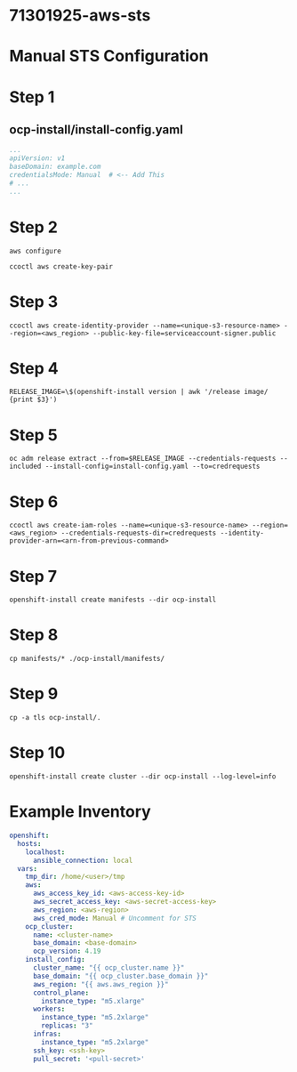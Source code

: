 # 71301925-aws-sts
# Manual STS Configuration

# Step 1
## ocp-install/install-config.yaml
```yaml
...
apiVersion: v1
baseDomain: example.com
credentialsMode: Manual  # <-- Add This
# ...
...
```

# Step 2
```
aws configure

ccoctl aws create-key-pair
```

# Step 3
```
ccoctl aws create-identity-provider --name=<unique-s3-resource-name> --region=<aws_region> --public-key-file=serviceaccount-signer.public
```

# Step 4
```
RELEASE_IMAGE=\$(openshift-install version | awk '/release image/ {print $3}')
```

# Step 5
```
oc adm release extract --from=$RELEASE_IMAGE --credentials-requests --included --install-config=install-config.yaml --to=credrequests
```

# Step 6
```
ccoctl aws create-iam-roles --name=<unique-s3-resource-name> --region=<aws_region> --credentials-requests-dir=credrequests --identity-provider-arn=<arn-from-previous-command>
```

# Step 7
```
openshift-install create manifests --dir ocp-install
```

# Step 8
```
cp manifests/* ./ocp-install/manifests/
```

# Step 9
```
cp -a tls ocp-install/.
```

# Step 10
```
openshift-install create cluster --dir ocp-install --log-level=info
```


# Example Inventory
```yaml
openshift:
  hosts:
    localhost:
      ansible_connection: local
  vars:
    tmp_dir: /home/<user>/tmp
    aws:
      aws_access_key_id: <aws-access-key-id>
      aws_secret_access_key: <aws-secret-access-key>
      aws_region: <aws-region>
      aws_cred_mode: Manual # Uncomment for STS
    ocp_cluster:
      name: <cluster-name>
      base_domain: <base-domain>
      ocp_version: 4.19
    install_config:
      cluster_name: "{{ ocp_cluster.name }}"
      base_domain: "{{ ocp_cluster.base_domain }}"
      aws_region: "{{ aws.aws_region }}"
      control_plane:
        instance_type: "m5.xlarge"
      workers:
        instance_type: "m5.2xlarge"
        replicas: "3"
      infras:
        instance_type: "m5.2xlarge"
      ssh_key: <ssh-key>
      pull_secret: '<pull-secret>'
```